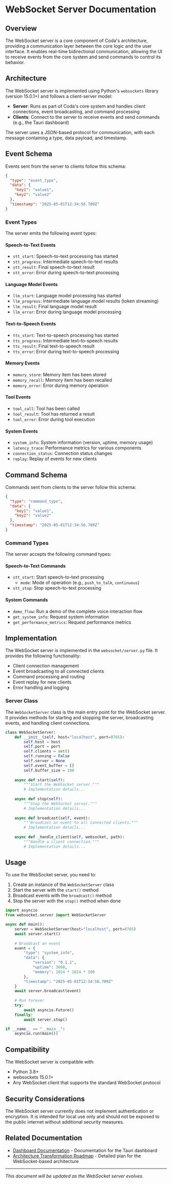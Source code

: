 # WebSocket Server Documentation

## Overview

The WebSocket server is a core component of Coda's architecture, providing a communication layer between the core logic and the user interface. It enables real-time bidirectional communication, allowing the UI to receive events from the core system and send commands to control its behavior.

## Architecture

The WebSocket server is implemented using Python's `websockets` library (version 15.0.1+) and follows a client-server model:

- **Server**: Runs as part of Coda's core system and handles client connections, event broadcasting, and command processing
- **Clients**: Connect to the server to receive events and send commands (e.g., the Tauri dashboard)

The server uses a JSON-based protocol for communication, with each message containing a type, data payload, and timestamp.

## Event Schema

Events sent from the server to clients follow this schema:

```json
{
  "type": "event_type",
  "data": {
    "key1": "value1",
    "key2": "value2"
  },
  "timestamp": "2025-05-01T12:34:56.789Z"
}
```

### Event Types

The server emits the following event types:

#### Speech-to-Text Events

- `stt_start`: Speech-to-text processing has started
- `stt_progress`: Intermediate speech-to-text results
- `stt_result`: Final speech-to-text result
- `stt_error`: Error during speech-to-text processing

#### Language Model Events

- `llm_start`: Language model processing has started
- `llm_progress`: Intermediate language model results (token streaming)
- `llm_result`: Final language model result
- `llm_error`: Error during language model processing

#### Text-to-Speech Events

- `tts_start`: Text-to-speech processing has started
- `tts_progress`: Intermediate text-to-speech results
- `tts_result`: Final text-to-speech result
- `tts_error`: Error during text-to-speech processing

#### Memory Events

- `memory_store`: Memory item has been stored
- `memory_recall`: Memory item has been recalled
- `memory_error`: Error during memory operation

#### Tool Events

- `tool_call`: Tool has been called
- `tool_result`: Tool has returned a result
- `tool_error`: Error during tool execution

#### System Events

- `system_info`: System information (version, uptime, memory usage)
- `latency_trace`: Performance metrics for various components
- `connection_status`: Connection status changes
- `replay`: Replay of events for new clients

## Command Schema

Commands sent from clients to the server follow this schema:

```json
{
  "type": "command_type",
  "data": {
    "key1": "value1",
    "key2": "value2"
  },
  "timestamp": "2025-05-01T12:34:56.789Z"
}
```

### Command Types

The server accepts the following command types:

#### Speech-to-Text Commands

- `stt_start`: Start speech-to-text processing
  - `mode`: Mode of operation (e.g., `push_to_talk`, `continuous`)
- `stt_stop`: Stop speech-to-text processing

#### System Commands

- `demo_flow`: Run a demo of the complete voice interaction flow
- `get_system_info`: Request system information
- `get_performance_metrics`: Request performance metrics

## Implementation

The WebSocket server is implemented in the `websocket/server.py` file. It provides the following functionality:

- Client connection management
- Event broadcasting to all connected clients
- Command processing and routing
- Event replay for new clients
- Error handling and logging

### Server Class

The `WebSocketServer` class is the main entry point for the WebSocket server. It provides methods for starting and stopping the server, broadcasting events, and handling client connections.

```python
class WebSocketServer:
    def __init__(self, host="localhost", port=8765):
        self.host = host
        self.port = port
        self.clients = set()
        self.running = False
        self.server = None
        self.event_buffer = []
        self.buffer_size = 100
        
    async def start(self):
        """Start the WebSocket server."""
        # Implementation details...
        
    async def stop(self):
        """Stop the WebSocket server."""
        # Implementation details...
        
    async def broadcast(self, event):
        """Broadcast an event to all connected clients."""
        # Implementation details...
        
    async def _handle_client(self, websocket, path):
        """Handle a client connection."""
        # Implementation details...
```

## Usage

To use the WebSocket server, you need to:

1. Create an instance of the `WebSocketServer` class
2. Start the server with the `start()` method
3. Broadcast events with the `broadcast()` method
4. Stop the server with the `stop()` method when done

```python
import asyncio
from websocket.server import WebSocketServer

async def main():
    server = WebSocketServer(host="localhost", port=8765)
    await server.start()
    
    # Broadcast an event
    event = {
        "type": "system_info",
        "data": {
            "version": "0.1.1",
            "uptime": 3600,
            "memory": 1024 * 1024 * 100
        },
        "timestamp": "2025-05-01T12:34:56.789Z"
    }
    await server.broadcast(event)
    
    # Run forever
    try:
        await asyncio.Future()
    finally:
        await server.stop()

if __name__ == "__main__":
    asyncio.run(main())
```

## Compatibility

The WebSocket server is compatible with:

- Python 3.8+
- websockets 15.0.1+
- Any WebSocket client that supports the standard WebSocket protocol

## Security Considerations

The WebSocket server currently does not implement authentication or encryption. It is intended for local use only and should not be exposed to the public internet without additional security measures.

## Related Documentation

- [Dashboard Documentation](dashboard_documentation.md) - Documentation for the Tauri dashboard
- [Architecture Transformation Roadmap](ARCHITECTURE_ROADMAP.md) - Detailed plan for the WebSocket-based architecture

---

*This document will be updated as the WebSocket server evolves.*

